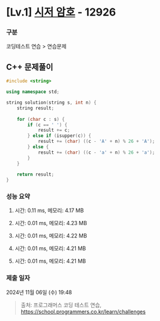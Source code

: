 # [Lv.1] [시저 암호](https://school.programmers.co.kr/learn/courses/30/lessons/12926?language=cpp) - 12926 

### 구분

코딩테스트 연습 > 연습문제

## C++ 문제풀이

```cpp
#include <string>

using namespace std;

string solution(string s, int n) {
    string result;
    
    for (char c : s) {
        if (c == ' ') {
            result += c;
        } else if (isupper(c)) {
            result += (char) ((c - 'A' + n) % 26 + 'A');
        } else {
            result += (char) ((c - 'a' + n) % 26 + 'a');
        }
    }
    
    return result;
}
```

### 성능 요약

1. 시간: 0.11 ms, 메모리: 4.17 MB

2. 시간: 0.01 ms, 메모리: 4.23 MB
3. 시간: 0.01 ms, 메모리: 4.22 MB
4. 시간: 0.01 ms, 메모리: 4.21 MB
5. 시간: 0.01 ms, 메모리: 4.21 MB

### 제출 일자

2024년 11월 06일 (수) 19:48

> 출처: 프로그래머스 코딩 테스트 연습, https://school.programmers.co.kr/learn/challenges